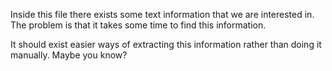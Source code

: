 Inside this file there exists some text information that we are interested in.
The problem is that it takes some time to find this information.

It should exist easier ways of extracting this information rather than doing it manually. Maybe you know?
